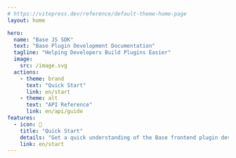 ```yaml
---
# https://vitepress.dev/reference/default-theme-home-page
layout: home

hero:
  name: "Base JS SDK"
  text: "Base Plugin Development Documentation"
  tagline: "Helping Developers Build Plugins Easier"
  image:
    src: /image.svg
  actions:
    - theme: brand
      text: "Quick Start"
      link: en/start
    - theme: alt
      text: "API Reference"
      link: en/api/guide
features:
  - icon: 📝
    title: "Quick Start"
    details: "Get a quick understanding of the Base frontend plugin development model and core concepts to help external developers quickly build an interesting and useful plugin."
    link: en/start
---
```

<style>
:root {
  --vp-home-hero-name-color: transparent;
  --vp-home-hero-name-background: -webkit-linear-gradient(120deg, #bd34fe 30%, #41d1ff);

  --vp-home-hero-image-background-image: linear-gradient(-45deg, #bd34fe 50%, #47caff 50%);
  --vp-home-hero-image-filter: blur(40px);
}

.image-src {
  width: 100%;
  height: 100%;
}

@media (min-width: 640px) {
  :root {
    --vp-home-hero-image-filter: blur(56px);
  }
}

@media (min-width: 960px) {
  :root {
    --vp-home-hero-image-filter: blur(72px);
  }
}
</style>


